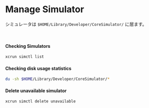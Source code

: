 # Manage Simulator

シミュレータは `$HOME/Library/Developer/CoreSimulator/` に居ます。

<br>

#### Checking Simulators

```bash
xcrun simctl list
```

#### Checking disk usage statistics

```bash
du -sh $HOME/Library/Developer/CoreSimulator/*
```

#### Delete unavailable simulator

```bash
xcrun simctl delete unavailable
```
